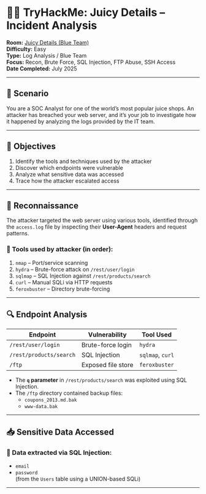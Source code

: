 # 🕵️‍♂️ TryHackMe: Juicy Details – Incident Analysis

**Room:** [Juicy Details (Blue Team)](https://tryhackme.com/room/juicydetails)  
**Difficulty:** Easy  
**Type:** Log Analysis / Blue Team  
**Focus:** Recon, Brute Force, SQL Injection, FTP Abuse, SSH Access  
**Date Completed:** July 2025

---

## 📖 Scenario

You are a SOC Analyst for one of the world’s most popular juice shops. An attacker has breached your web server, and it’s your job to investigate how it happened by analyzing the logs provided by the IT team.

---

## 🎯 Objectives

1. Identify the tools and techniques used by the attacker
2. Discover which endpoints were vulnerable
3. Analyze what sensitive data was accessed
4. Trace how the attacker escalated access

---

## 🧪 Reconnaissance

The attacker targeted the web server using various tools, identified through the `access.log` file by inspecting their **User-Agent** headers and request patterns.

### 🧰 Tools used by attacker (in order):

1. `nmap` – Port/service scanning
2. `hydra` – Brute-force attack on `/rest/user/login`
3. `sqlmap` – SQL Injection against `/rest/products/search`
4. `curl` – Manual SQLi via HTTP requests
5. `feroxbuster` – Directory brute-forcing

---

## 🔍 Endpoint Analysis

| Endpoint                | Vulnerability      | Tool Used        |
| ----------------------- | ------------------ | ---------------- |
| `/rest/user/login`      | Brute-force login  | `hydra`          |
| `/rest/products/search` | SQL Injection      | `sqlmap`, `curl` |
| `/ftp`                  | Exposed file store | `feroxbuster`    |

- The **`q` parameter** in `/rest/products/search` was exploited using SQL Injection.
- The `/ftp` directory contained backup files:
  - `coupons_2013.md.bak`
  - `www-data.bak`

---

## 📥 Sensitive Data Accessed

### 🎯 Data extracted via SQL Injection:

- `email`
- `password`  
  (from the `Users` table using a UNION-based SQLi)

---
